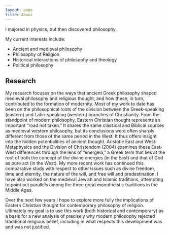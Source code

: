 ```yaml
---
layout: page
title: About
---
```


I majored in physics, but then discovered philosophy.

My current interests include: 

- Ancient and medieval philosophy
- Philosophy of Religion
- Historical interactions of philosophy and theology
- Political philosophy


## Research

My research focuses on the ways that ancient Greek philosophy shaped medieval philosophy and religious thought, and how these, in turn, contributed to the formation of modernity.  Most of my work to date has been on the philosophical roots of the division between the Greek-speaking (eastern) and Latin-speaking (western) branches of Christianity.  From the standpoint of modern philosophy, Eastern Christian thought represents an important “road not taken.”   It shares the same classical and Biblical sources as medieval western philosophy, but its conclusions were often sharply different from those of the same period in the West.  It thus offers insight into the hidden potentialities of ancient thought.  Aristotle East and West: Metaphysics and the Division of Christendom (2004) examines these East-West differences through the lens of “energeia,” a Greek term that lies at the root of both the concept of the divine energies (in the East) and that of God as pure act (in the West).  My more recent work has continued this comparative study with respect to other issues such as divine freedom, time and eternity, the nature of the will, and free will and predestination.  I have also worked on the medieval Jewish and Islamic traditions, attempting to point out parallels among the three great monotheistic traditions in the Middle Ages.  

Over the next few years I hope to explore more fully the implications of Eastern Christian thought for contemporary philosophy of religion.  Ultimately my goal is to use this work (both historical and contemporary) as a basis for a new analysis of precisely why modern philosophy rejected traditional religious belief, including in what respects this development was and was not justified.

